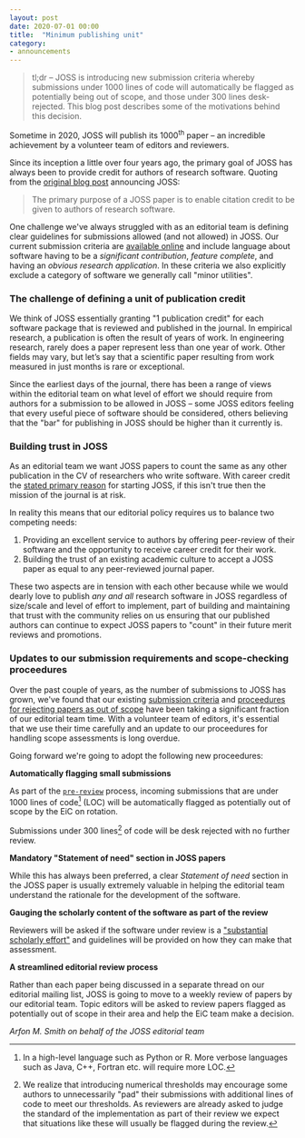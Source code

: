 ```yaml
---
layout: post
date: 2020-07-01 00:00
title:  "Minimum publishing unit"
category:
- announcements
---
```


> tl;dr – JOSS is introducing new submission criteria whereby submissions under 1000 lines of code will automatically be flagged as potentially being out of scope, and those under 300 lines desk-rejected. This blog post describes some of the motivations behind this decision.

Sometime in 2020, JOSS will publish its 1000<sup>th</sup> paper – an incredible achievement by a volunteer team of editors and reviewers.

Since its inception a little over four years ago, the primary goal of JOSS has always been to provide credit for authors of research software. Quoting from the [original blog post](https://www.arfon.org/announcing-the-journal-of-open-source-software) announcing JOSS:

> The primary purpose of a JOSS paper is to enable citation credit to be given to authors of research software.

One challenge we've always struggled with as an editorial team is defining clear guidelines for submissions allowed (and not allowed) in JOSS. Our current submission criteria are [available online](https://joss.readthedocs.io/en/latest/submitting.html) and include language about software having to be a _significant contribution_, _feature complete_, and having an _obvious research application_. In these criteria we also explicitly exclude a category of software we generally call "minor utilities".

### The challenge of defining a unit of publication credit

We think of JOSS essentially granting "1 publication credit" for each software package that is reviewed and published in the journal. In empirical research, a publication is often the result of years of work. In engineering research, rarely does a paper represent less than one year of work. Other fields may vary, but let’s say that a scientific paper resulting from work measured in just months is rare or exceptional. 

Since the earliest days of the journal, there has been a range of views within the editorial team on what level of effort we should require from authors for a submission to be allowed in JOSS – some JOSS editors feeling that every useful piece of software should be considered, others believing that the "bar" for publishing in JOSS should be higher than it currently is. 

### Building trust in JOSS

As an editorial team we want JOSS papers to count the same as any other publication in the CV of researchers who write software. With career credit the [stated primary reason](https://www.arfon.org/announcing-the-journal-of-open-source-software) for starting JOSS, if this isn't true then the mission of the journal is at risk.

In reality this means that our editorial policy requires us to balance two competing needs:

1. Providing an excellent service to authors by offering peer-review of their software and the opportunity to receive career credit for their work.
2. Building the trust of an existing academic culture to accept a JOSS paper as equal to any peer-reviewed journal paper. 

These two aspects are in tension with each other because while we would dearly love to publish _any and all_ research software in JOSS regardless of size/scale and level of effort to implement, part of building and maintaining that trust with the community relies on us ensuring that our published authors can continue to expect JOSS papers to "count" in their future merit reviews and promotions.

### Updates to our submission requirements and scope-checking proceedures

Over the past couple of years, as the number of submissions to JOSS has grown, we've found that our existing [submission criteria](https://joss.readthedocs.io/en/latest/submitting.html) and [proceedures for rejecting papers as out of scope](https://joss.readthedocs.io/en/latest/editing.html#rejecting-a-paper) have been taking a significant fraction of our editorial team time. With a volunteer team of editors, it's essential that we use their time carefully and an update to our proceedures for handling scope assessments is long overdue.

Going forward we're going to adopt the following new proceedures:

**Automatically flagging small submissions**

As part of the [`pre-review`](https://github.com/openjournals/joss-reviews/issues?q=is%3Aissue+is%3Aopen+label%3Apre-review) process, incoming submissions that are under 1000 lines of code[^1] (LOC) will be automatically flagged as potentially out of scope by the EiC on rotation.

Submissions under 300 lines[^2] of code will be desk rejected with no further review.

**Mandatory "Statement of need" section in JOSS papers**

While this has always been preferred, a clear _Statement of need_ section in the JOSS paper is usually extremely valuable in helping the editorial team understand the rationale for the development of the software.

**Gauging the scholarly content of the software as part of the review**

Reviewers will be asked if the software under review is a ["substantial scholarly effort"](https://joss.readthedocs.io/en/latest/submitting.html#substantial-scholarly-effort) and guidelines will be provided on how they can make that assessment.

**A streamlined editorial review process**

Rather than each paper being discussed in a separate thread on our editorial mailing list, JOSS is going to move to a weekly review of papers by our editorial team. Topic editors will be asked to review papers flagged as potentially out of scope in their area and help the EiC team make a decision.

_Arfon M. Smith on behalf of the JOSS editorial team_

[^1]: In a high-level language such as Python or R. More verbose languages such as Java, C++, Fortran etc. will require more LOC.  
[^2]: We realize that introducing numerical thresholds may encourage some authors to unnecessarily "pad" their submissions with additional lines of code to meet our thresholds. As reviewers are already asked to judge the standard of the implementation as part of their review we expect that situations like these will usually be flagged during the review.
